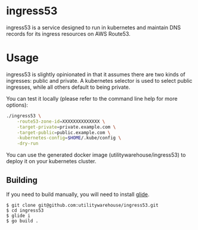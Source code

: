 # ingress53

ingress53 is a service designed to run in kubernetes and maintain DNS records for its ingress resources on AWS Route53.

# Usage
ingress53 is slightly opinionated in that it assumes there are two kinds of ingresses: public and private. A kubernetes selector is used to select public ingresses, while all others default to being private.

You can test it locally (please refer to the command line help for more options):
```sh
./ingress53 \
    -route53-zone-id=XXXXXXXXXXXXXX \
    -target-private=private.example.com \
    -target-public=public.example.com \
    -kubernetes-config=$HOME/.kube/config \
    -dry-run
```

You can use the generated docker image (utilitywarehouse/ingress53) to deploy it on your kubernetes cluster.

## Building

If you need to build manually, you will need to install [glide](https://glide.sh/).

```
$ git clone git@github.com:utilitywarehouse/ingress53.git
$ cd ingress53
$ glide i
$ go build .
```
